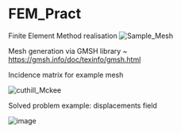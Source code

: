 # FEM_Pract
Finite Element Method realisation
![Sample_Mesh](https://github.com/MihailTsybakov/FEM_Pract/assets/62279777/fe394cd4-4eba-4bba-b506-5d2d22942e51)

Mesh generation via GMSH library
~ https://gmsh.info/doc/texinfo/gmsh.html

Incidence matrix for example mesh

![cuthill_Mckee](https://github.com/MihailTsybakov/FEM_Pract/assets/62279777/f25da892-93c7-4545-9021-dd30c74bf415)

Solved problem example: displacements field

![image](https://github.com/MihailTsybakov/FEM_Pract/assets/62279777/7f84335a-5580-4d7c-9c10-3776ba8dd0e9)




